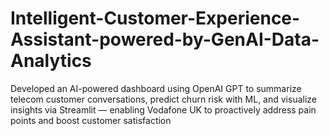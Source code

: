 # Intelligent-Customer-Experience-Assistant-powered-by-GenAI-Data-Analytics
Developed an AI-powered dashboard using OpenAI GPT to summarize telecom customer conversations, predict churn risk with ML, and visualize insights via Streamlit — enabling Vodafone UK to proactively address pain points and boost customer satisfaction
